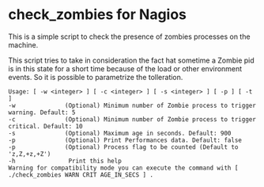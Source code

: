 # check_zombies for Nagios
This is a simple script to check the presence of zombies processes on the machine.

This script tries to take in consideration the fact hat sometime a Zombie pid is in this state for a short time because of the load or other environment events.
So it is possible to parametrize the tolleration.

``` 
Usage: [ -w <integer> ] [ -c <integer> ] [ -s <integer> ] [ -p ] [ -t ]
-w              (Optional) Minimum number of Zombie process to trigger warning. Default: 5
-c              (Optional) Minimum number of Zombie process to trigger critical. Default: 10
-s              (Optional) Maximum age in seconds. Default: 900
-p              (Optional) Print Performances data. Default: false
-p              (Optional) Process flag to be counted (Default to 'z,Z,+z,+Z')
-h               Print this help
Warning for compatibility mode you can execute the command with [ ./check_zombies WARN CRIT AGE_IN_SECS ] .
```
